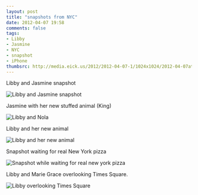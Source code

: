 ```yaml
---
layout: post
title: "snapshots from NYC"
date: 2012-04-07 19:58
comments: false
tags: 
- Libby
- Jasmine
- NYC
- snapshot
- iPhone
thumbsrc: http://media.eick.us/2012/2012-04-07-1/1024x1024/2012-04-07at13.44.29.jpg
---
```

Libby and Jasmine snapshot




![Libby and Jasmine snapshot](http://media.eick.us/media/photographs/2012/2012-04-07-1/2012-04-07at13.44.29.jpg)



Jasmine with her new stuffed animal (King)



![Libby and Nola](http://media.eick.us/media/photographs/2012/2012-04-07-1/2012-04-06at09.20.58.jpg)


Libby and her new animal



![Libby and her new animal](http://media.eick.us/media/photographs/2012/2012-04-07-1/2012-04-06at09.16.31.jpg)


Snapshot waiting for real New York pizza



![Snapshot while waiting for real new york pizza](http://media.eick.us/media/photographs/2012/2012-04-07-1/2012-04-05at20.21.17.jpg)


Libby and Marie Grace overlooking Times Square.




![Libby overlooking Times Square](http://media.eick.us/media/photographs/2012/2012-04-07-1/2012-04-05at14.54.29.jpg)

